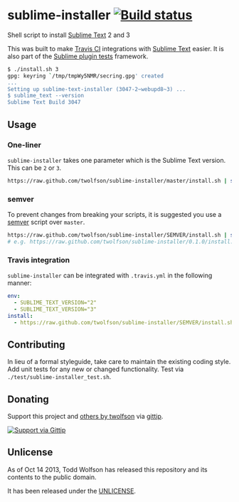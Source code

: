 # sublime-installer [![Build status](https://travis-ci.org/twolfson/sexy-bash-prompt.png?branch=master)](https://travis-ci.org/twolfson/sexy-bash-prompt)

Shell script to install [Sublime Text][] 2 and 3

This was built to make [Travis CI][] integrations with [Sublime Text][] easier. It is also part of the [Sublime plugin tests][] framework.

[Travis CI]: https://travis-ci.org/
[Sublime Text]: http://sublimetext.com/
[Sublime plugin tests]: https://github.com/twolfson/sublime-plugin-tests

```bash
$ ./install.sh 3
gpg: keyring `/tmp/tmpWy5NMR/secring.gpg' created
...
Setting up sublime-text-installer (3047-2~webupd8~3) ...
$ sublime_text --version
Sublime Text Build 3047
```

## Usage
### One-liner
`sublime-installer` takes one parameter which is the Sublime Text version. This can be `2` or `3`.

```sh
https://raw.github.com/twolfson/sublime-installer/master/install.sh | sh -s VERSION
```

### semver
To prevent changes from breaking your scripts, it is suggested you use a [semver][] script over `master`.

```sh
https://raw.github.com/twolfson/sublime-installer/SEMVER/install.sh | sh -s VERSION
# e.g. https://raw.github.com/twolfson/sublime-installer/0.1.0/install.sh | sh -s 2
```

[semver]: http://semver.org/

### Travis integration
`sublime-installer` can be integrated with `.travis.yml` in the following manner:

```yml
env:
  - SUBLIME_TEXT_VERSION="2"
  - SUBLIME_TEXT_VERSION="3"
install:
  - https://raw.github.com/twolfson/sublime-installer/SEMVER/install.sh | sh -s "$SUBLIME_TEXT_VERSION"
```

## Contributing
In lieu of a formal styleguide, take care to maintain the existing coding style. Add unit tests for any new or changed functionality. Test via `./test/sublime-installer_test.sh`.

## Donating
Support this project and [others by twolfson][gittip] via [gittip][].

[![Support via Gittip][gittip-badge]][gittip]

[gittip-badge]: https://rawgithub.com/twolfson/gittip-badge/master/dist/gittip.png
[gittip]: https://www.gittip.com/twolfson/

## Unlicense
As of Oct 14 2013, Todd Wolfson has released this repository and its contents to the public domain.

It has been released under the [UNLICENSE][].

[UNLICENSE]: UNLICENSE
